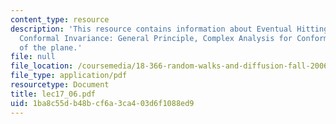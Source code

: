 ```yaml
---
content_type: resource
description: 'This resource contains information about Eventual Hitting Probability,
  Conformal Invariance: General Principle, Complex Analysis for Conformal Mappings
  of the plane.'
file: null
file_location: /coursemedia/18-366-random-walks-and-diffusion-fall-2006/1ba8c55db48bcf6a3ca403d6f1088ed9_lec17_06.pdf
file_type: application/pdf
resourcetype: Document
title: lec17_06.pdf
uid: 1ba8c55d-b48b-cf6a-3ca4-03d6f1088ed9
---
```

